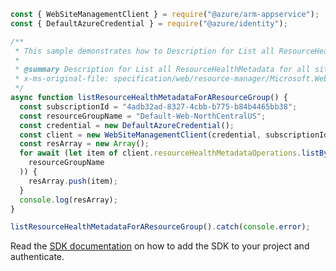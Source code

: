 ```javascript
const { WebSiteManagementClient } = require("@azure/arm-appservice");
const { DefaultAzureCredential } = require("@azure/identity");

/**
 * This sample demonstrates how to Description for List all ResourceHealthMetadata for all sites in the resource group in the subscription.
 *
 * @summary Description for List all ResourceHealthMetadata for all sites in the resource group in the subscription.
 * x-ms-original-file: specification/web/resource-manager/Microsoft.Web/stable/2021-03-01/examples/ListResourceHealthMetadataByResourceGroup.json
 */
async function listResourceHealthMetadataForAResourceGroup() {
  const subscriptionId = "4adb32ad-8327-4cbb-b775-b84b4465bb38";
  const resourceGroupName = "Default-Web-NorthCentralUS";
  const credential = new DefaultAzureCredential();
  const client = new WebSiteManagementClient(credential, subscriptionId);
  const resArray = new Array();
  for await (let item of client.resourceHealthMetadataOperations.listByResourceGroup(
    resourceGroupName
  )) {
    resArray.push(item);
  }
  console.log(resArray);
}

listResourceHealthMetadataForAResourceGroup().catch(console.error);
```

Read the [SDK documentation](https://github.com/Azure/azure-sdk-for-js/blob/%40azure%2Farm-appservice_12.0.0/sdk/appservice/arm-appservice/README.md) on how to add the SDK to your project and authenticate.
